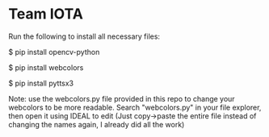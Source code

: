 # Team IOTA

Run the following to install all necessary files:

$ pip install opencv-python

$ pip install webcolors

$ pip install pyttsx3



Note: use the webcolors.py file provided in this repo to change your webcolors to be more readable.
Search "webcolors.py" in your file explorer, then open it using IDEAL to edit
(Just copy->paste the entire file instead of changing the names again, I already did all the work)
